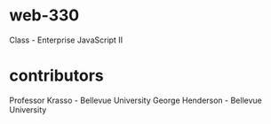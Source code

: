 # web-330
Class - Enterprise JavaScript II

# contributors
Professor Krasso - Bellevue University
George Henderson - Bellevue University